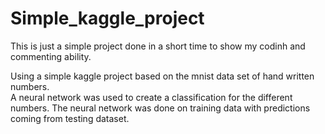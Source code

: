# Simple_kaggle_project

This is just a simple project done in a short time to show my codinh and commenting ability.

Using a simple kaggle project based on the mnist data set of hand written numbers.  
A neural network was used to create a classification for the different numbers.
The neural network was done on training data with predictions coming from testing dataset.
